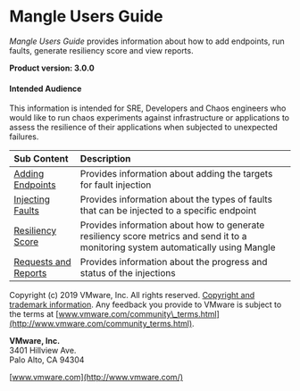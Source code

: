 # Mangle Users Guide

_Mangle Users Guide_ provides information about how to add endpoints, run faults, generate resiliency score and view reports.

**Product version: 3.0.0**

#### Intended Audience

This information is intended for SRE, Developers and Chaos engineers who would like to run chaos experiments against infrastructure or applications to assess the resilience of their applications when subjected to unexpected failures.

| Sub Content | Description |
| :--- | :--- |
| [Adding Endpoints](adding-endpoints.md) | Provides information about adding the targets for fault injection |
| [Injecting Faults](injecting-faults/) | Provides information about the types of faults that can be injected to a specific endpoint |
| [Resiliency Score](resiliency-score.md) | Provides information about how to generate resiliency score metrics and send it to a monitoring system automatically using Mangle |
| [Requests and Reports](requests-and-reports.md) | Provides information about the progress and status of the injections |

Copyright \(c\) 2019 VMware, Inc. All rights reserved. [Copyright and trademark information](http://pubs.vmware.com/copyright-trademark.html). Any feedback you provide to VMware is subject to the terms at [www.vmware.com/community\_terms.html](http://www.vmware.com/community_terms.html).

**VMware, Inc.**  
3401 Hillview Ave.  
Palo Alto, CA 94304

[www.vmware.com](http://www.vmware.com/)

